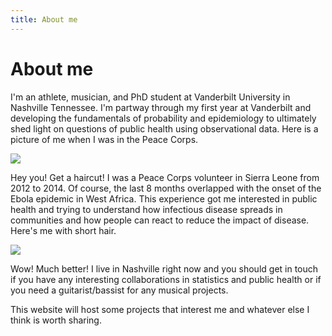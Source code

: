 ```yaml
---
title: About me
---
```

# About me

I'm an athlete, musician, and PhD student at Vanderbilt University in Nashville Tennessee.  I'm partway through my first year at Vanderbilt and developing the fundamentals of probability and epidemiology to ultimately shed light on questions of public health using observational data.  Here is a picture of me when I was in the Peace Corps.

![](https://michaelleewilliams.github.io/10514247_10204367675457109_691172370308946835_o.jpg)

Hey you! Get a haircut! I was a Peace Corps volunteer in Sierra Leone from 2012 to 2014.  Of course, the last 8 months overlapped with the onset of the Ebola epidemic in West Africa.  This experience got me interested in public health and trying to understand how infectious disease spreads in communities and how people can react to reduce the impact of disease.  Here's me with short hair.

![](https://michaelleewilliams.github.io/smallface.jpeg)

Wow! Much better! I live in Nashville right now and you should get in touch if you have any interesting collaborations in statistics and public health or if you need a guitarist/bassist for any musical projects.

This website will host some projects that interest me and whatever else I think is worth sharing.
